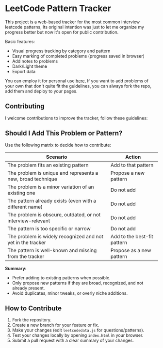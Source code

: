
# LeetCode Pattern Tracker


This project is a web-based tracker for the most common interview leetcode patterns, Its original intention was just to let me organize my progress better but now it's open for public contribution.

Basic features:
- Visual progress tracking by category and pattern
- Easy marking of completed problems (progress saved in browser)
- Add notes to problems
- Dark/Light theme
- Export data


You can employ it for personal use [here](https://p4r1h.github.io/pattern-tracker), If you want to add problems of your own that don't quite fit the guidelines, you can always fork the repo, add them and deploy to your pages.


## Contributing
I welcome contributions to improve the tracker, follow these guidelines:

## Should I Add This Problem or Pattern?

Use the following matrix to decide how to contribute:

| Scenario                                                      | Action                        |
|---------------------------------------------------------------|-------------------------------|
| The problem fits an existing pattern                          | Add to that pattern           |
| The problem is unique and represents a new, broad technique   | Propose a new pattern         |
| The problem is a minor variation of an existing one           | Do not add                    |
| The pattern already exists (even with a different name)       | Do not add                    |
| The problem is obscure, outdated, or not interview-relevant   | Do not add                    |
| The pattern is too specific or narrow                         | Do not add                    |
| The problem is widely recognized and not yet in the tracker   | Add to the best-fit pattern   |
| The pattern is well-known and missing from the tracker        | Propose as a new pattern      |

**Summary:**
- Prefer adding to existing patterns when possible.
- Only propose new patterns if they are broad, recognized, and not already present.
- Avoid duplicates, minor tweaks, or overly niche additions. 

## How to Contribute
1. Fork the repository.
2. Create a new branch for your feature or fix.
3. Make your changes (edit `leetcodedata.js` for questions/patterns).
4. Test your changes locally by opening `index.html` in your browser.
5. Submit a pull request with a clear summary of your changes.
